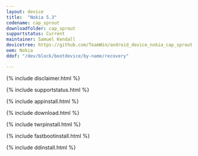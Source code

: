 ```yaml
---
layout: device
title:  "Nokia 5.3"
codename: cap_sprout
downloadfolder: cap_sprout
supportstatus: Current
maintainer: Samuel Kendall
devicetree: https://github.com/TeamWin/android_device_nokia_cap_sprout.git
oem: Nokia
ddof: "/dev/block/bootdevice/by-name/recovery"

---
```


{% include disclaimer.html %}

{% include supportstatus.html %}

{% include appinstall.html %}

{% include download.html %}

{% include twrpinstall.html %}

{% include fastbootinstall.html %}

{% include ddinstall.html %}
